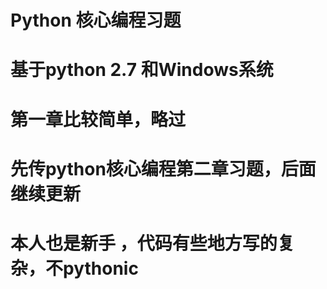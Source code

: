 # Python 核心编程习题
# 基于python 2.7 和Windows系统
# 第一章比较简单，略过
# 先传python核心编程第二章习题，后面继续更新
# 本人也是新手 ，代码有些地方写的复杂，不pythonic

